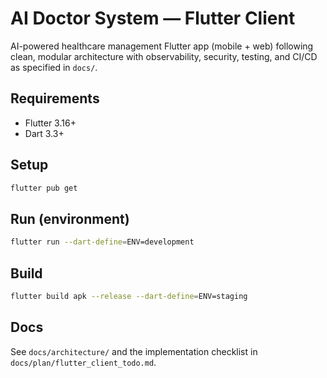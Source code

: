 # AI Doctor System — Flutter Client

AI-powered healthcare management Flutter app (mobile + web) following clean, modular architecture with observability, security, testing, and CI/CD as specified in `docs/`.

## Requirements
- Flutter 3.16+
- Dart 3.3+

## Setup
```bash
flutter pub get
```

## Run (environment)
```bash
flutter run --dart-define=ENV=development
```

## Build
```bash
flutter build apk --release --dart-define=ENV=staging
```

## Docs
See `docs/architecture/` and the implementation checklist in `docs/plan/flutter_client_todo.md`.
